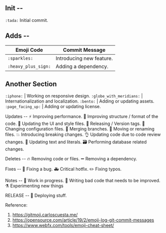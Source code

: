 ## Init --
`:tada:` Initial commit.

## Adds --
Emoji Code  | Commit Message
---|---
`:sparkles:`  | Introducing new feature.
`:heavy_plus_sign:`  | Adding a dependency.
 ## Another Section
`:iphone:` | Working on responsive design.
`:globe_with_meridians:` | Internationalization and localization.
`:bento:` | Adding or updating assets.
`:page_facing_up:` | Adding or updating license.

Updates --
:zap: Improving performance.
:art: Improving structure / format of the code.
:lipstick: Updating the UI and style files.
:bookmark: Releasing / Version tags.
:wrench: Changing configuration files.
:twisted_rightwards_arrows: Merging branches.
:truck: Moving or renaming files.
:boom: Introducing breaking changes.
:ok_hand: Updating code due to code review changes.
:speech_balloon: Updating text and literals.
:card_file_box: Performing database related changes.

Deletes --
:fire: Removing code or files.
:heavy_minus_sign: Removing a dependency.

Fixes --
:bug: Fixing a bug.
:ambulance: Critical hotfix.
:pencil2: Fixing typos.

Notes --
:construction: Work in progress.
:poop: Writing bad code that needs to be improved.
:alembic: Experimenting new things

RELEASE --
:rocket: Deploying stuff.

Reference:
1. https://gitmoji.carloscuesta.me/
2. https://opensource.com/article/19/2/emoji-log-git-commit-messages
3. https://www.webfx.com/tools/emoji-cheat-sheet/
